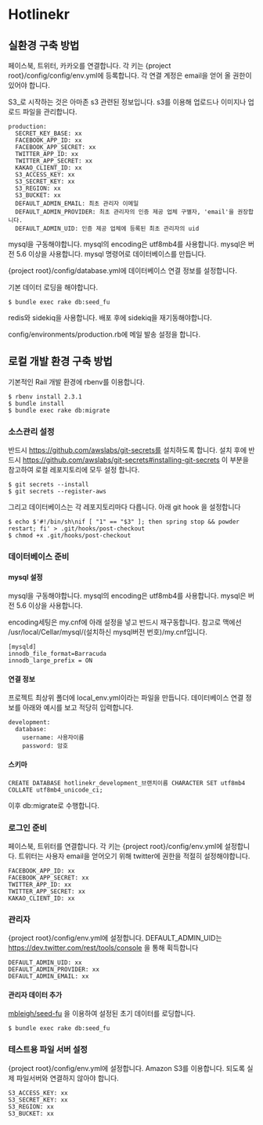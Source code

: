 # Hotlinekr

## 실환경 구축 방법

페이스북, 트위터, 카카오를 연결합니다. 각 키는 {project root}/config/config/env.yml에 등록합니다. 각 연결 계정은 email을 얻어 올 권한이 있어야 합니다.

S3_로 시작하는 것은 아마존 s3 관련된 정보입니다. s3를 이용해 업로드나 이미지나 업로드 파일을 관리합니다.

```
production:
  SECRET_KEY_BASE: xx
  FACEBOOK_APP_ID: xx
  FACEBOOK_APP_SECRET: xx
  TWITTER_APP_ID: xx
  TWITTER_APP_SECRET: xx
  KAKAO_CLIENT_ID: xx
  S3_ACCESS_KEY: xx
  S3_SECRET_KEY: xx
  S3_REGION: xx
  S3_BUCKET: xx
  DEFAULT_ADMIN_EMAIL: 최초 관리자 이메일 
  DEFAULT_ADMIN_PROVIDER: 최초 관리자의 인증 제공 업체 구별자, 'email'을 권장합니다.
  DEFAULT_ADMIN_UID: 인증 제공 업체에 등록된 최초 관리자의 uid
```

mysql을 구동해야합니다. mysql의 encoding은 utf8mb4를 사용합니다. mysql은 버전 5.6 이상을 사용합니다. mysql 명령어로 데이터베이스를 만듭니다.

{project root}/config/database.yml에 데이터베이스 연결 정보를 설정합니다.

기본 데이터 로딩을 해야합니다.

```
$ bundle exec rake db:seed_fu
```

redis와 sidekiq을 사용합니다. 배포 후에 sidekiq을 재기동해야합니다.

config/environments/production.rb에 메일 발송 설정을 합니다.

## 로컬 개발 환경 구축 방법

기본적인 Rail 개발 환경에 rbenv를 이용합니다.

```
$ rbenv install 2.3.1
$ bundle install
$ bundle exec rake db:migrate
```

### 소스관리 설정

반드시 https://github.com/awslabs/git-secrets를 설치하도록 합니다. 설치 후에 반드시 https://github.com/awslabs/git-secrets#installing-git-secrets 이 부분을 참고하여 로컬 레포지토리에 모두 설정 합니다.

```
$ git secrets --install
$ git secrets --register-aws
```

그리고 데이터베이스는 각 레포지토리마다 다릅니다. 아래 git hook 을 설정합니다

```
$ echo $'#!/bin/sh\nif [ "1" == "$3" ]; then spring stop && powder restart; fi' > .git/hooks/post-checkout
$ chmod +x .git/hooks/post-checkout
```

### 데이터베이스 준비

#### mysql 설정
mysql을 구동해야합니다. mysql의 encoding은 utf8mb4를 사용합니다. mysql은 버전 5.6 이상을 사용합니다.


encoding세팅은 my.cnf에 아래 설정을 넣고 반드시 재구동합니다. 참고로 맥에선 /usr/local/Cellar/mysql/(설치하신 mysql버전 번호)/my.cnf입니다.

```
[mysqld]
innodb_file_format=Barracuda
innodb_large_prefix = ON
```

#### 연결 정보

프로젝트 최상위 폴더에 local_env.yml이라는 파일을 만듭니다. 데이터베이스 연결 정보를 아래와 예시를 보고 적당히 입력합니다.

```
development:
  database:
    username: 사용자이름
    password: 암호
```
 
#### 스키마

```
CREATE DATABASE hotlinekr_development_브랜치이름 CHARACTER SET utf8mb4 COLLATE utf8mb4_unicode_ci;
```

이후 db:migrate로 수행합니다.

### 로그인 준비

페이스북, 트위터를 연결합니다. 각 키는 {project root}/config/env.yml에 설정합니다. 트위터는 사용자 email을 얻어오기 위해 twitter에 권한을 적절히 설정해야합니다.

```
FACEBOOK_APP_ID: xx
FACEBOOK_APP_SECRET: xx
TWITTER_APP_ID: xx
TWITTER_APP_SECRET: xx
KAKAO_CLIENT_ID: xx
```

### 관리자

{project root}/config/env.yml에 설정합니다. DEFAULT_ADMIN_UID는 https://dev.twitter.com/rest/tools/console 을 통해 획득합니다 

```
DEFAULT_ADMIN_UID: xx
DEFAULT_ADMIN_PROVIDER: xx
DEFAULT_ADMIN_EMAIL: xx
```

#### 관리자 데이터 추가

[mbleigh/seed-fu](https://github.com/mbleigh/seed-fu) 을 이용하여 설정된 초기 데이터를 로딩합니다.

```
$ bundle exec rake db:seed_fu
```

### 테스트용 파일 서버 설정

{project root}/config/env.yml에 설정합니다. Amazon S3를 이용합니다. 되도록 실제 파일서버와 연결하지 않아야 합니다.

```
S3_ACCESS_KEY: xx
S3_SECRET_KEY: xx
S3_REGION: xx
S3_BUCKET: xx
```
